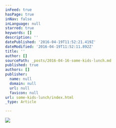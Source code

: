 ```yaml
---
inFeed: true
hasPage: true
inNav: false
inLanguage: null
starred: true
keywords: []
description: ''
datePublished: '2016-04-19T11:52:21.419Z'
dateModified: '2016-04-19T11:52:11.892Z'
title: ''
author: []
sourcePath: _posts/2016-04-16-some-kids-lunch.md
published: true
authors: []
publisher:
  name: null
  domain: null
  url: null
  favicon: null
url: some-kids-lunch/index.html
_type: Article

---
```

![](https://the-grid-user-content.s3-us-west-2.amazonaws.com/d563cda5-39c7-4ca8-b162-d4d165248c70.jpg)